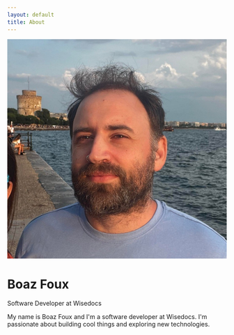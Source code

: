```yaml
---
layout: default
title: About
---
```


<div class="text-center">
    <img src="assets/in-profile.jpeg" alt="Boaz Foux" class="w-48 h-48 rounded-full mx-auto mb-4 border-4 border-cyan-400 shadow-[0_0_15px_rgba(0,255,255,0.8)]">
    <h1 class="text-4xl font-bold text-cyan-400">Boaz Foux</h1>
    <p class="text-lg text-gray-300">Software Developer at Wisedocs</p>
</div>

<div class="mt-8 text-gray-300">
    <p>
        My name is Boaz Foux and I'm a software developer at Wisedocs. I'm passionate about building cool things and exploring new technologies.
    </p>
</div>
